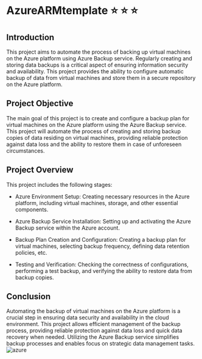 # AzureARMtemplate :star: :star: :star:



## Introduction
This project aims to automate the process of backing up virtual machines on the Azure platform using Azure Backup service. Regularly creating and storing data backups is a critical aspect of ensuring information security and availability. This project provides the ability to configure automatic backup of data from virtual machines and store them in a secure repository on the Azure platform.

## Project Objective
The main goal of this project is to create and configure a backup plan for virtual machines on the Azure platform using the Azure Backup service. This project will automate the process of creating and storing backup copies of data residing on virtual machines, providing reliable protection against data loss and the ability to restore them in case of unforeseen circumstances.

## Project Overview
This project includes the following stages:

- Azure Environment Setup: Creating necessary resources in the Azure platform, including virtual machines, storage, and other essential components.

- Azure Backup Service Installation: Setting up and activating the Azure Backup service within the Azure account.

- Backup Plan Creation and Configuration: Creating a backup plan for virtual machines, selecting backup frequency, defining data retention policies, etc.

- Testing and Verification: Checking the correctness of configurations, performing a test backup, and verifying the ability to restore data from backup copies.


## Conclusion
Automating the backup of virtual machines on the Azure platform is a crucial step in ensuring data security and availability in the cloud environment. This project allows efficient management of the backup process, providing reliable protection against data loss and quick data recovery when needed. Utilizing the Azure Backup service simplifies backup processes and enables focus on strategic data management tasks.
![azure](https://upload.wikimedia.org/wikipedia/commons/thumb/f/fa/Microsoft_Azure.svg/1200px-Microsoft_Azure.svg.png)
